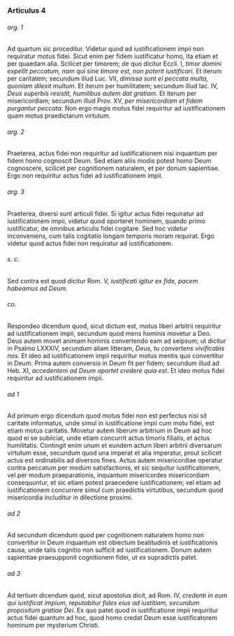 ### Articulus 4

###### arg. 1
Ad quartum sic proceditur. Videtur quod ad iustificationem impii non requiratur motus fidei. Sicut enim per fidem iustificatur homo, ita etiam et per quaedam alia. Scilicet per timorem; de quo dicitur Eccli. I, *timor domini expellit peccatum, nam qui sine timore est, non poterit iustificari*. Et iterum per caritatem; secundum illud Luc. VII, *dimissa sunt ei peccata multa, quoniam dilexit multum*. Et iterum per humilitatem; secundum illud Iac. IV, *Deus superbis resistit, humilibus autem dat gratiam*. Et iterum per misericordiam; secundum illud Prov. XV, *per misericordiam et fidem purgantur peccata*. Non ergo magis motus fidei requiritur ad iustificationem quam motus praedictarum virtutum.

###### arg. 2
Praeterea, actus fidei non requiritur ad iustificationem nisi inquantum per fidem homo cognoscit Deum. Sed etiam aliis modis potest homo Deum cognoscere, scilicet per cognitionem naturalem, et per donum sapientiae. Ergo non requiritur actus fidei ad iustificationem impii.

###### arg. 3
Praeterea, diversi sunt articuli fidei. Si igitur actus fidei requiratur ad iustificationem impii, videtur quod oporteret hominem, quando primo iustificatur, de omnibus articulis fidei cogitare. Sed hoc videtur inconveniens, cum talis cogitatio longam temporis moram requirat. Ergo videtur quod actus fidei non requiratur ad iustificationem.

###### s. c.
Sed contra est quod dicitur Rom. V, *iustificati igitur ex fide, pacem habeamus ad Deum*.

###### co.
Respondeo dicendum quod, sicut dictum est, motus liberi arbitrii requiritur ad iustificationem impii, secundum quod mens hominis movetur a Deo. Deus autem movet animam hominis convertendo eam ad seipsum; ut dicitur in Psalmo LXXXIV, secundum aliam litteram, *Deus, tu convertens vivificabis nos*. Et ideo ad iustificationem impii requiritur motus mentis quo convertitur in Deum. Prima autem conversio in Deum fit per fidem; secundum illud ad Heb. XI, *accedentem ad Deum oportet credere quia est*. Et ideo motus fidei requiritur ad iustificationem impii.

###### ad 1
Ad primum ergo dicendum quod motus fidei non est perfectus nisi sit caritate informatus, unde simul in iustificatione impii cum motu fidei, est etiam motus caritatis. Movetur autem liberum arbitrium in Deum ad hoc quod ei se subiiciat, unde etiam concurrit actus timoris filialis, et actus humilitatis. Contingit enim unum et eundem actum liberi arbitrii diversarum virtutum esse, secundum quod una imperat et alia imperatur, prout scilicet actus est ordinabilis ad diversos fines. Actus autem misericordiae operatur contra peccatum per modum satisfactionis, et sic sequitur iustificationem, vel per modum praeparationis, inquantum misericordes misericordiam consequuntur, et sic etiam potest praecedere iustificationem; vel etiam ad iustificationem concurrere simul cum praedictis virtutibus, secundum quod misericordia includitur in dilectione proximi.

###### ad 2
Ad secundum dicendum quod per cognitionem naturalem homo non convertitur in Deum inquantum est obiectum beatitudinis et iustificationis causa, unde talis cognitio non sufficit ad iustificationem. Donum autem sapientiae praesupponit cognitionem fidei, ut ex supradictis patet.

###### ad 3
Ad tertium dicendum quod, sicut apostolus dicit, ad Rom. IV, *credenti in eum qui iustificat impium, reputabitur fides eius ad iustitiam, secundum propositum gratiae Dei*. Ex quo patet quod in iustificatione impii requiritur actus fidei quantum ad hoc, quod homo credat Deum esse iustificatorem hominum per mysterium Christi.

